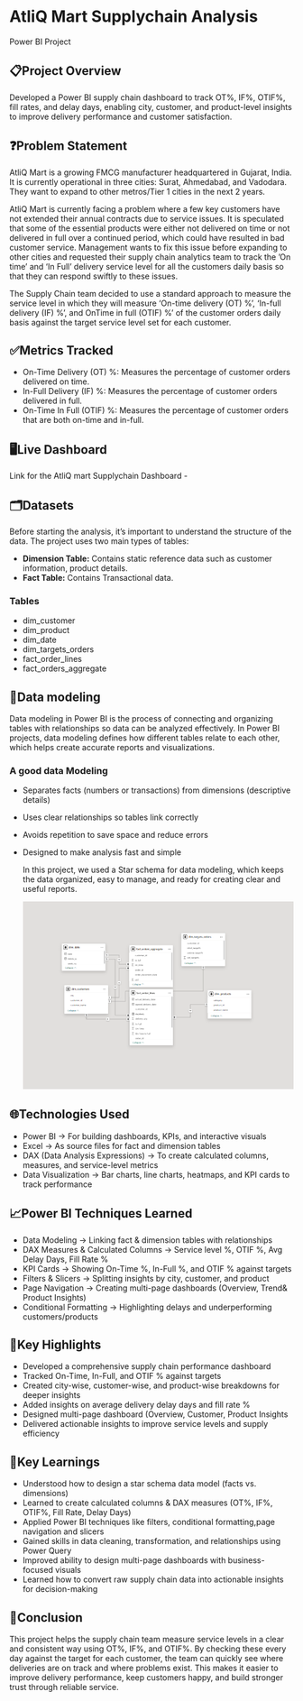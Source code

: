 # AtliQ Mart Supplychain Analysis
Power BI Project
## 📋Project Overview
Developed a Power BI supply chain dashboard to track OT%, IF%, OTIF%, fill rates, and delay days, enabling city, customer, and product-level insights to improve delivery performance and customer satisfaction.
## ❓Problem Statement
AtliQ Mart is a growing FMCG manufacturer headquartered in Gujarat, India. It is currently operational in three cities: Surat, Ahmedabad, and Vadodara. They want to expand to other metros/Tier 1 cities in the next 2 years.

AtliQ Mart is currently facing a problem where a few key customers have not extended their annual contracts due to service issues. It is speculated that some of the essential products were either not delivered on time or not delivered in full over a continued period, which could have resulted in bad customer service. Management wants to fix this issue before expanding to other cities and requested their supply chain analytics team to track the ’On time’ and ‘In Full’ delivery service level for all the customers daily basis so that they can respond swiftly to these issues.

The Supply Chain team decided to use a standard approach to measure the service level in which they will measure ‘On-time delivery (OT) %’, ‘In-full delivery (IF) %’, and OnTime in full (OTIF) %’ of the customer orders daily basis against the target service level set for each customer. 
## ✅Metrics Tracked
-  On-Time Delivery (OT) %: Measures the percentage of customer orders delivered on time.
-  In-Full Delivery (IF) %: Measures the percentage of customer orders delivered in full.
-  On-Time In Full (OTIF) %: Measures the percentage of customer orders that are both on-time and in-full.
## 🖥️Live Dashboard
Link for the AtliQ mart Supplychain Dashboard - 
## 🗂️Datasets
Before starting the analysis, it’s important to understand the structure of the data. The project uses two main types of tables:

 -  **Dimension Table:** Contains static reference data such as customer information, product details.
-  **Fact Table:** Contains Transactional data.
### **Tables**
-  dim_customer
-  dim_product
-  dim_date
-  dim_targets_orders
-  fact_order_lines
-  fact_orders_aggregate
 ##  🔗Data modeling
 Data modeling in Power BI is the process of connecting and organizing tables with relationships so data can be analyzed effectively.
 In Power BI projects, data modeling defines how different tables relate to each other, which helps create accurate reports and visualizations.
 ### A good data Modeling
-  Separates facts (numbers or transactions) from dimensions (descriptive details)
-  Uses clear relationships so tables link correctly
-  Avoids repetition to save space and reduce errors
-  Designed to make analysis fast and simple

   In this project, we used a Star  schema for data modeling, which keeps the data organized, easy to manage, and ready for creating clear and useful reports.
   
   ![Datamodeling](https://github.com/Shahna-k25/AtliQ-Mart-Supplychain-Analysis/blob/main/Supply%20datamodeling.png)
 ## 🌐Technologies Used
 -  Power BI → For building dashboards, KPIs, and interactive visuals
 -  Excel → As source files for fact and dimension tables
 -  DAX (Data Analysis Expressions) → To create calculated columns, measures, and service-level metrics
 -  Data Visualization → Bar charts, line charts, heatmaps, and KPI cards to track performance
## 📈Power BI Techniques Learned
- Data Modeling → Linking fact & dimension tables with relationships
- DAX Measures & Calculated Columns → Service level %, OTIF %, Avg Delay Days, Fill Rate %
- KPI Cards → Showing On-Time %, In-Full %, and OTIF % against targets
- Filters & Slicers → Splitting insights by city, customer, and product
- Page Navigation → Creating multi-page dashboards (Overview,  Trend& Product Insights)
- Conditional Formatting → Highlighting delays and underperforming customers/products
## 🌟Key Highlights
- Developed a comprehensive supply chain performance dashboard
- Tracked On-Time, In-Full, and OTIF % against targets
- Created city-wise, customer-wise, and product-wise breakdowns for deeper insights
- Added insights on average delivery delay days and fill rate %
- Designed multi-page dashboard (Overview, Customer, Product Insights
- Delivered actionable insights to improve service levels and supply efficiency
## 📝Key Learnings
-  Understood how to design a star schema data model (facts vs. dimensions)
-  Learned to create calculated columns & DAX measures (OT%, IF%, OTIF%, Fill Rate, Delay Days)
-  Applied Power BI techniques like filters,  conditional formatting,page navigation  and slicers
-  Gained skills in data cleaning, transformation, and relationships using Power Query
-  Improved ability to design multi-page dashboards with business-focused visuals
-  Learned how to convert raw supply chain data into actionable insights for decision-making
## 🎯Conclusion
This project helps the supply chain team measure service levels in a clear and consistent way using OT%, IF%, and OTIF%. 
By checking these every day against the target for each customer, the team can quickly see where deliveries are on track and where problems exist. 
This makes it easier to improve delivery performance, keep customers happy, and build stronger trust through reliable service.
